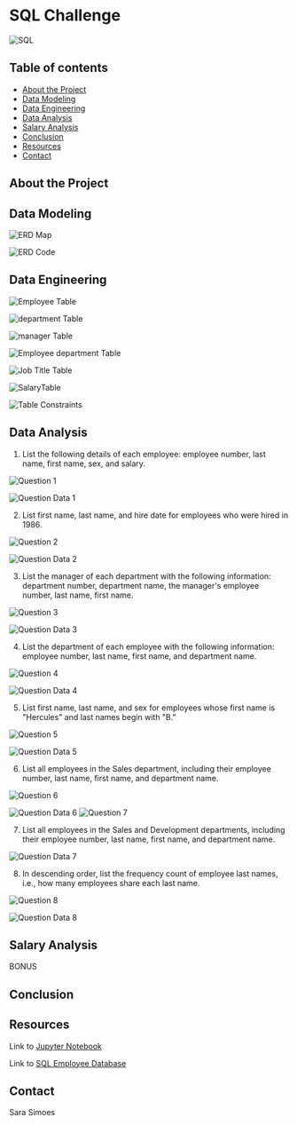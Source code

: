 # SQL Challenge

![SQL](Images/sql.png)

## Table of contents
* [About the Project](#about-the-project)
* [Data Modeling](#data-modeling)
* [Data Engineering](#data-engineering)
* [Data Analysis](#data-analysis)
* [Salary Analysis](#salary-analysis)
* [Conclusion](#conclusion)
* [Resources](#resources)
* [Contact](#contact)

## About the Project


## Data Modeling
![ERD Map](Images/ERD_map_update.PNG)

![ERD Code](Images/ERD_code_update.PNG)


## Data Engineering

![Employee Table](Images/employee_table.PNG)

![department Table](Images/department_table.PNG)

![manager Table](Images/manager_table.PNG)

![Employee department Table](Images/employee_department.PNG)

![Job Title Table](Images/job_title_table.PNG)

![SalaryTable](Images/salary_table.PNG)

![Table Constraints](Images/constraints.PNG)



## Data Analysis

1. List the following details of each employee: employee number, last name, first name, sex, and salary.

![Question 1](Images/question1.PNG)

![Question Data 1](Images/question1_data.PNG)

2. List first name, last name, and hire date for employees who were hired in 1986.

![Question 2](Images/question2.PNG)

![Question Data 2](Images/question2_data.PNG)

3. List the manager of each department with the following information: department number, department name, the manager's employee number, last name, first name.

![Question 3](Images/question3.PNG)

![Question Data 3](Images/question3_data.PNG)

4. List the department of each employee with the following information: employee number, last name, first name, and department name.

![Question 4](Images/question4.PNG)

![Question Data 4](Images/question4_data.PNG)

5. List first name, last name, and sex for employees whose first name is "Hercules" and last names begin with "B."

![Question 5](Images/question5.PNG)

![Question Data 5](Images/question5_data.PNG)

6. List all employees in the Sales department, including their employee number, last name, first name, and department name.

![Question 6](Images/question6.PNG)

![Question Data 6](Images/question6_data.PNG) ![Question 7](Images/question7.PNG)

7. List all employees in the Sales and Development departments, including their employee number, last name, first name, and department name.

![Question Data 7](Images/question7_data.PNG)

8. In descending order, list the frequency count of employee last names, i.e., how many employees share each last name.

![Question 8](Images/question8.PNG)

![Question Data 8](Images/question8_data.PNG)


## Salary Analysis

BONUS 

## Conclusion


## Resources

Link to [Jupyter Notebook]( https://github.com/Ssimoes48/SQL_Challenge/blob/main/employee_db.ipynb)

Link to [SQL Employee Database](https://github.com/Ssimoes48/SQL_Challenge/blob/main/Employee_SQL/employee_db.sql)

## Contact
Sara Simoes
